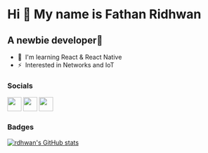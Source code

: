 Hi 👋 My name is Fathan Ridhwan
===============================

A newbie developer💪
--------------------

* 🧠  I'm learning React & React Native
* ⚡  Interested in Networks and IoT

### Socials

<p align="left"> <a href="https://discord.com/users/390103859873447947" target="_blank" rel="noreferrer"><img src="https://raw.githubusercontent.com/danielcranney/readme-generator/main/public/icons/socials/discord.svg" width="32" height="32" /></a> <a href="https://www.github.com/rdhwan" target="_blank" rel="noreferrer"><img src="https://raw.githubusercontent.com/danielcranney/readme-generator/main/public/icons/socials/github-dark.svg" width="32" height="32" /></a> <a href="http://www.instagram.com/fathan.ridhwan" target="_blank" rel="noreferrer"><img src="https://raw.githubusercontent.com/danielcranney/readme-generator/main/public/icons/socials/instagram.svg" width="32" height="32" /></a></p>

### Badges

<a href="http://www.github.com/rdhwan"><img src="https://github-readme-stats.vercel.app/api?username=rdhwan&show_icons=true&hide=&count_private=true&title_color=0891b2&text_color=ffffff&icon_color=0891b2&bg_color=1c1917&hide_border=true&show_icons=true" alt="rdhwan's GitHub stats" /></a>
